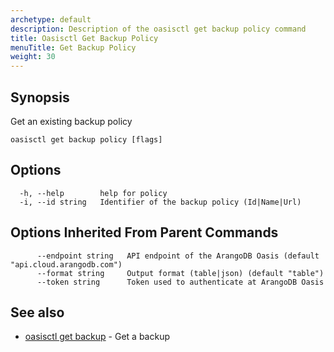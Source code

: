```yaml
---
archetype: default
description: Description of the oasisctl get backup policy command
title: Oasisctl Get Backup Policy
menuTitle: Get Backup Policy
weight: 30
---
```

## Synopsis
Get an existing backup policy

```
oasisctl get backup policy [flags]
```

## Options
```
  -h, --help        help for policy
  -i, --id string   Identifier of the backup policy (Id|Name|Url)
```

## Options Inherited From Parent Commands
```
      --endpoint string   API endpoint of the ArangoDB Oasis (default "api.cloud.arangodb.com")
      --format string     Output format (table|json) (default "table")
      --token string      Token used to authenticate at ArangoDB Oasis
```

## See also
* [oasisctl get backup](get-backup.md)	 - Get a backup

